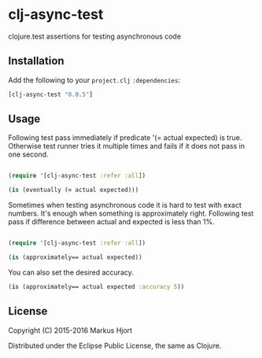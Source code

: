 # clj-async-test
clojure.test assertions for testing asynchronous code

## Installation

Add the following to your `project.clj` `:dependencies`:

```clojure
[clj-async-test "0.0.5"]
```

## Usage

Following test pass immediately if predicate '(= actual expected) is true.
Otherwise test runner tries it multiple times and fails if it does not pass in one second.

```clojure

(require '[clj-async-test :refer :all])

(is (eventually (= actual expected)))
```

Sometimes when testing asynchronous code it is hard to test with exact numbers.
It's enough when something is approximately right. Following test pass if difference
between actual and expected is less than 1%.

```clojure

(require '[clj-async-test :refer :all])

(is (approximately== actual expected))
```

You can also set the desired accuracy.

```clojure
(is (approximately== actual expected :accuracy 5))
```

## License

Copyright (C) 2015-2016 Markus Hjort

Distributed under the Eclipse Public License, the same as Clojure.

